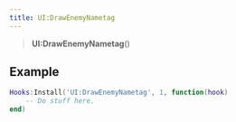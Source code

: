 ```yaml
---
title: UI:DrawEnemyNametag
---
```


> **UI:DrawEnemyNametag**()

## Example

```lua
Hooks:Install('UI:DrawEnemyNametag', 1, function(hook)
    -- Do stuff here.
end)
```
